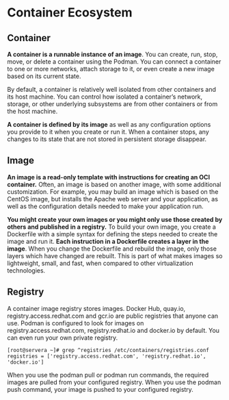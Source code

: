 # Container Ecosystem

## Container

**A container is a runnable instance of an image**. You can create, run, stop, move, or delete a container using the Podman. You can connect a container to one or more networks, attach storage to it, or even create a new image based on its current state.

By default, a container is relatively well isolated from other containers and its host machine. You can control how isolated a container’s network, storage, or other underlying subsystems are from other containers or from the host machine.

**A container is defined by its image** as well as any configuration options you provide to it when you create or run it. When a container stops, any changes to its state that are not stored in persistent storage disappear.

## Image

**An image is a read-only template with instructions for creating an OCI container.** Often, an image is based on another image, with some additional customization. For example, you may build an image which is based on the CentOS image, but installs the Apache web server and your application, as well as the configuration details needed to make your application run.

**You might create your own images or you might only use those created by others and published in a registry.** To build your own image, you create a Dockerfile with a simple syntax for defining the steps needed to create the image and run it. **Each instruction in a Dockerfile creates a layer in the image**. When you change the Dockerfile and rebuild the image, only those layers which have changed are rebuilt. This is part of what makes images so lightweight, small, and fast, when compared to other virtualization technologies.

## Registry

A container image registry stores images. Docker Hub, quay.io, registry.access.redhat.com and gcr.io are public registries that anyone can use. Podman is configured to look for images on registry.access.redhat.com,  registry.redhat.io and docker.io by default. You can even run your own private registry.

```
[root@servera ~]# grep ^registries /etc/containers/registries.conf 
registries = ['registry.access.redhat.com', 'registry.redhat.io', 'docker.io']
```

When you use the podman pull or podman run commands, the required images are pulled from your configured registry. When you use the podman push command, your image is pushed to your configured registry.

